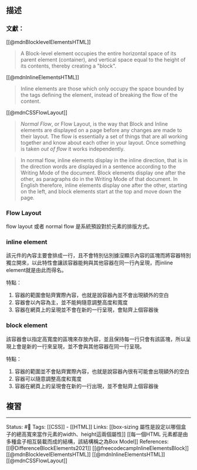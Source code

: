 ## 描述


### 文獻：
[[@mdnBlocklevelElementsHTML]]
> A Block-level element occupies the entire horizontal space of its parent element (container), and vertical space equal to the height of its contents, thereby creating a "block".


[[@mdnInlineElementsHTML]]
> Inline elements are those which only occupy the space bounded by the tags defining the element, instead of breaking the flow of the content.

[[@mdnCSSFlowLayout]]
> _Normal Flow_, or Flow Layout, is the way that Block and Inline elements are displayed on a page before any changes are made to their layout. The flow is essentially a set of things that are all working together and know about each other in your layout. Once something is taken _out of flow_ it works independently.

> In normal flow, inline elements display in the inline direction, that is in the direction words are displayed in a sentence according to the Writing Mode of the document. Block elements display one after the other, as paragraphs do in the Writing Mode of that document. In English therefore, inline elements display one after the other, starting on the left, and block elements start at the top and move down the page.

### Flow Layout 

flow layout 或者 normal flow 是系統預設對於元素的排版方式。

### inline element

該元件的內容主要會排成一行，且不會特別佔別據沒顯示內容的區塊而將容器特別獨立開來，以此特性會讓該容器能夠與其他容器在同一行內呈現，而inline element就是由此而得名。
  
  

特點：
1. 容器的範圍會貼齊實際內容，也就是說容器內並不會出現額外的空白
2. 容器會以內容為主，並不能夠隨意調整高度和寬度
3. 容器在網頁上的呈現並不會在新的一行呈現，會貼齊上個容器後

  
  

### block element

該容器會以指定高寬度的區塊來存放內容，並且保持每一行只會有該區塊，所以呈現上會是新的一行來呈現，並不會與其他容器在同一行呈現。
  

特點：
1. 容器的範圍並不會貼齊實際內容，也就是說容器內很有可能會出現額外的空白
2. 容器可以隨意調整高度和寬度
3. 容器在網頁上的呈現會在新的一行出現，並不會貼齊上個容器後



## 複習


---
Status: #🌱 
Tags:
[[CSS]] - [[HTML]]
Links:
[[box-sizing 屬性是設定以哪個盒子的總高寬來當作元素的width、height這兩個屬性]]
[[每一個HTML 元素都是由多種盒子相互裝載而成的結構，該結構稱之為Box Model]]
References:
[[@DifferenceBlockElements2021]]
[[@freecodecampInlineElementsBlock]]
[[@mdnBlocklevelElementsHTML]]
[[@mdnInlineElementsHTML]]
[[@mdnCSSFlowLayout]]